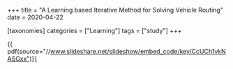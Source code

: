 +++
title = "A Learning based Iterative Method for Solving Vehicle Routing"
date = 2020-04-22

[taxonomies]
categories = ["Learning"]
tags = ["study"]
+++

{{ pdf(source="//www.slideshare.net/slideshow/embed_code/key/CcUCh1vkNASGxx")}}
